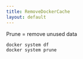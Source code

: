 ```yaml
---
title: RemoveDockerCache
layout: default
---
```


Prune = remove unused data

    docker system df
    docker system prune
